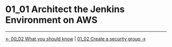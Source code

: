 # 01_01 Architect the Jenkins Environment on AWS

<!-- FooterStart -->
---
[← 00_02 What you should know](../../ch0_introduction/00_02_what_you_should_know/README.md) | [01_02 Create a security group →](../01_02_create_a_security_group/README.md)
<!-- FooterEnd -->
